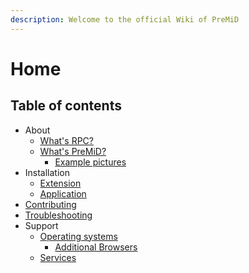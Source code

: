 ```yaml
---
description: Welcome to the official Wiki of PreMiD
---
```


# Home

## Table of contents

* About
  * [What's RPC?](about/whats-rpc.md)
  * [What's PreMiD?](about/whats-premid/)
    * [Example pictures](about/whats-premid/example-pictures.md)
* Installation
  * [Extension](installation/extension.md)
  * [Application](installation/application.md)
* [Contributing](contributing/contributing.md)
* [Troubleshooting](troubleshooting/troubleshooting.md)
* Support
  * [Operating systems](support/operating-systems/)
    * [Additional Browsers](support/operating-systems/additional-browsers.md)
  * [Services](support/services.md)

